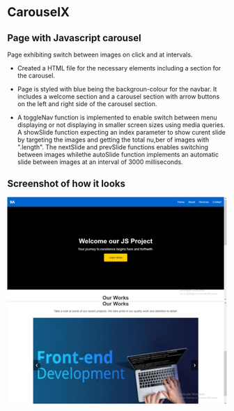 # CarouselX

## Page with Javascript carousel

Page exhibiting switch between images on click and at intervals.

* Created a HTML file for the necessary elements
including a section for the carousel.

* Page is styled with blue being the backgroun-colour for the navbar. It includes a welcome section and a carousel section with arrow buttons on the left and right side of the carousel section.

* A toggleNav function is implemented to enable switch between menu displaying or not displaying in smaller screen sizes using media queries. A showSlide function expecting an index parameter to show curent slide by targeting the images and getting the total nu,ber of images with ".length". The nextSlide and prevSlide functions enables switching between images whilethe autoSlide function implements an automatic slide between images at an interval of 3000 milliseconds.

## Screenshot of how it looks

<img src="screenshot/Screenshot (144).png" alt="project-screen">

<img src="screenshot/Screenshot (145).png" alt="project-screen">
